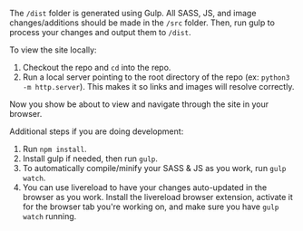 The `/dist` folder is generated using Gulp. All SASS, JS, and image changes/additions should be made in the `/src` folder. Then, run gulp to process your changes and output them to `/dist`.

To view the site locally:

1. Checkout the repo and `cd` into the repo.
2. Run a local server pointing to the root directory of the repo (ex: `python3 -m http.server`). This makes it so links and images will resolve correctly.

Now you show be about to view and navigate through the site in your browser.

Additional steps if you are doing development:

1. Run `npm install`.
2. Install gulp if needed, then run `gulp`.
3. To automatically compile/minify your SASS & JS as you work, run `gulp watch`.
4. You can use livereload to have your changes auto-updated in the browser as you work. Install the livereload browser extension, activate it for the browser tab you're working on, and make sure you have `gulp watch` running.
